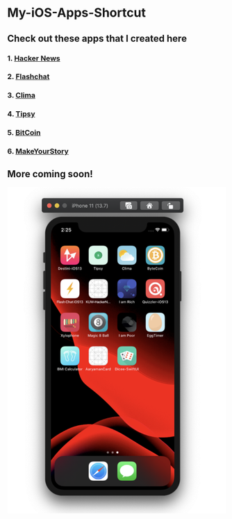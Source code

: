 # My-iOS-Apps-Shortcut

## Check out these apps that I created here

### 1. [Hacker News](https://github.com/saini1998/HackerNews-App)
### 2. [Flashchat](https://github.com/saini1998/FlashChat-App)
### 3. [Clima](https://github.com/saini1998/HowsTheWeather-App)
### 4. [Tipsy](https://github.com/saini1998/Cal_Tip_App)
### 5. [BitCoin](https://github.com/saini1998/ByteCoin-App)
### 6. [MakeYourStory](https://github.com/saini1998/MakeYourStory)

## More coming soon!

![s](s.png)
